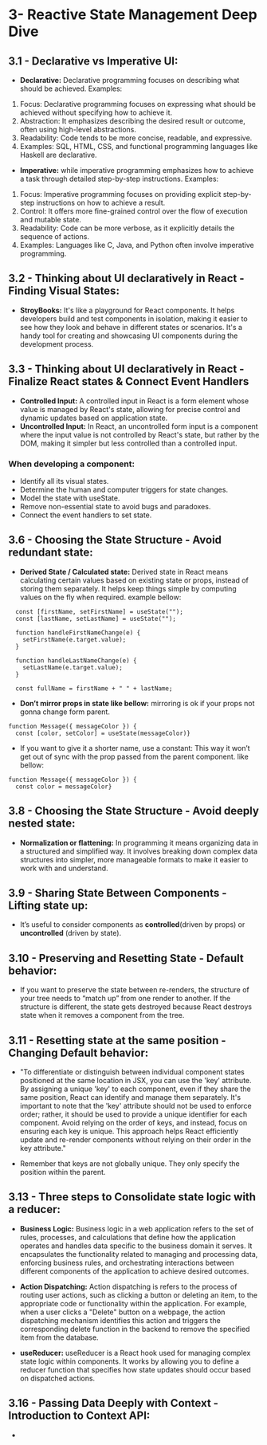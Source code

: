 # 3- Reactive State Management Deep Dive

## 3.1 - Declarative vs Imperative UI:

- **Declarative:** Declarative programming focuses on describing what should be achieved. Examples:

1. Focus: Declarative programming focuses on expressing what should be achieved without specifying how to achieve it.
2. Abstraction: It emphasizes describing the desired result or outcome, often using high-level abstractions.
3. Readability: Code tends to be more concise, readable, and expressive.
4. Examples: SQL, HTML, CSS, and functional programming languages like Haskell are declarative.

- **Imperative:** while imperative programming emphasizes how to achieve a task through detailed step-by-step instructions. Examples:

1. Focus: Imperative programming focuses on providing explicit step-by-step instructions on how to achieve a result.
2. Control: It offers more fine-grained control over the flow of execution and mutable state.
3. Readability: Code can be more verbose, as it explicitly details the sequence of actions.
4. Examples: Languages like C, Java, and Python often involve imperative programming.

## 3.2 - Thinking about UI declaratively in React - Finding Visual States:

- **StroyBooks:** It's like a playground for React components. It helps developers build and test components in isolation, making it easier to see how they look and behave in different states or scenarios. It's a handy tool for creating and showcasing UI components during the development process.

## 3.3 - Thinking about UI declaratively in React - Finalize React states & Connect Event Handlers

- **Controlled Input:** A controlled input in React is a form element whose value is managed by React's state, allowing for precise control and dynamic updates based on application state.
- **Uncontrolled Input:** In React, an uncontrolled form input is a component where the input value is not controlled by React's state, but rather by the DOM, making it simpler but less controlled than a controlled input.

### When developing a component:

- Identify all its visual states.
- Determine the human and computer triggers for state changes.
- Model the state with useState.
- Remove non-essential state to avoid bugs and paradoxes.
- Connect the event handlers to set state.

## 3.6 - Choosing the State Structure - Avoid redundant state:

- **Derived State / Calculated state:** Derived state in React means calculating certain values based on existing state or props, instead of storing them separately. It helps keep things simple by computing values on the fly when required. example bellow:

```
  const [firstName, setFirstName] = useState("");
  const [lastName, setLastName] = useState("");

  function handleFirstNameChange(e) {
    setFirstName(e.target.value);
  }

  function handleLastNameChange(e) {
    setLastName(e.target.value);
  }

  const fullName = firstName + " " + lastName;
```

- **Don’t mirror props in state like bellow:** mirroring is ok if your props not gonna change form parent.

```
function Message({ messageColor }) {
  const [color, setColor] = useState(messageColor)}
```

- If you want to give it a shorter name, use a constant: This way it won’t get out of sync with the prop passed from the parent component. like bellow:

```
function Message({ messageColor }) {
  const color = messageColor}

```

## 3.8 - Choosing the State Structure - Avoid deeply nested state:

- **Normalization or flattening:** In programming it means organizing data in a structured and simplified way. It involves breaking down complex data structures into simpler, more manageable formats to make it easier to work with and understand.

## 3.9 - Sharing State Between Components - Lifting state up:

- It’s useful to consider components as **controlled**(driven by props) or **uncontrolled** (driven by state).

## 3.10 - Preserving and Resetting State - Default behavior:

- If you want to preserve the state between re-renders, the structure of your tree needs to “match up” from one render to another. If the structure is different, the state gets destroyed because React destroys state when it removes a component from the tree.

## 3.11 - Resetting state at the same position - Changing Default behavior:

- "To differentiate or distinguish between individual component states positioned at the same location in JSX, you can use the 'key' attribute. By assigning a unique 'key' to each component, even if they share the same position, React can identify and manage them separately. It's important to note that the 'key' attribute should not be used to enforce order; rather, it should be used to provide a unique identifier for each component. Avoid relying on the order of keys, and instead, focus on ensuring each key is unique. This approach helps React efficiently update and re-render components without relying on their order in the key attribute."

- Remember that keys are not globally unique. They only specify the position within the parent.

## 3.13 - Three steps to Consolidate state logic with a reducer:

- **Business Logic:** Business logic in a web application refers to the set of rules, processes, and calculations that define how the application operates and handles data specific to the business domain it serves. It encapsulates the functionality related to managing and processing data, enforcing business rules, and orchestrating interactions between different components of the application to achieve desired outcomes.

- **Action Dispatching:** Action dispatching is refers to the process of routing user actions, such as clicking a button or deleting an item, to the appropriate code or functionality within the application. For example, when a user clicks a "Delete" button on a webpage, the action dispatching mechanism identifies this action and triggers the corresponding delete function in the backend to remove the specified item from the database.

- **useReducer:** useReducer is a React hook used for managing complex state logic within components. It works by allowing you to define a reducer function that specifies how state updates should occur based on dispatched actions.

## 3.16 - Passing Data Deeply with Context - Introduction to Context API:

- 